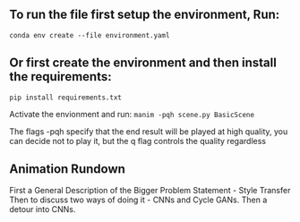 ## To run the file first setup the environment, Run:
``conda env create --file environment.yaml``
## Or first create the environment and then install the requirements:
``pip install requirements.txt``

Activate the envionment and run:
``manim -pqh scene.py BasicScene``

The flags -pqh specify that the end result will be played at high quality, you can decide not to play it, but the
q flag controls the quality regardless


## Animation Rundown
First a General Description of the Bigger Problem Statement -  Style Transfer 
Then to discuss two ways of doing it - CNNs and Cycle GANs.
Then a detour into CNNs.